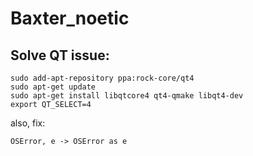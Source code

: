 # Baxter_noetic

## Solve QT issue:
```
sudo add-apt-repository ppa:rock-core/qt4
sudo apt-get update
sudo apt-get install libqtcore4 qt4-qmake libqt4-dev
export QT_SELECT=4
```

also, fix:
```
OSError, e -> OSError as e
```
